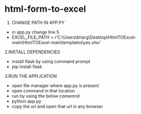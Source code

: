 # html-form-to-excel


1. CHANGE PATH IN APP.PY
   
 - in app.py change line 5 
 - EXCEL_FILE_PATH = r'C:\Users\bharg\Desktop\HtmlTOExcel-main\HtmlTOExcel-main\templates\yes.xlsx'
  
2.INSTALL DEPENDENCIES

  - install flask by using command prompt
  - pip install flask


3.RUN THE APPLICATION

  - open file manager where app.py is present
  - open command in that location
  - run by using the below comamnd
  - python app.py
  - copy the url and open that url in any browser
    
